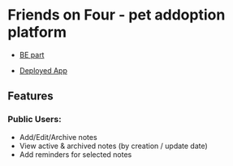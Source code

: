 # Friends on Four - pet addoption platform

- [BE part](https://github.com/YanivAf/Friends-on-Four-Pets-Adoption-BE)

- [Deployed App](https://friends-on-four.netlify.app/)

## Features
### Public Users:
- Add/Edit/Archive notes
- View active & archived notes (by creation / update date)
- Add reminders for selected notes
